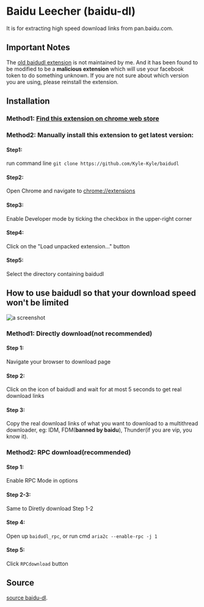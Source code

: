 # Baidu Leecher (baidu-dl)

It is for extracting high speed download links from pan.baidu.com.

## Important Notes

The [old baidudl extension](https://chrome.google.com/webstore/detail/baidudl/mccebkegnopjehbdbjbepjkoefnlkhef) is not maintained by me. And it has been found to be modified to be a **malicious extension** which will use your facebook token to do something unknown. If you are not sure about which version you are using, please reinstall the extension.

## Installation

### Method1: [Find this extension on chrome web store](https://chrome.google.com/webstore/detail/baidudl/lflnkcmjnhfedgibjackiibmcdnnoadb)

### Method2: Manually install this extension to get latest version:

#### Step1:

run command line `git clone https://github.com/Kyle-Kyle/baidudl`

#### Step2:

Open Chrome and navigate to [chrome://extensions](chrome://extensions)

#### Step3:

Enable Developer mode by ticking the checkbox in the upper-right corner

#### Step4:

Click on the "Load unpacked extension..." button

#### Step5:

Select the directory containing baidudl

## How to use baidudl so that your download speed won't be limited

![a screenshot](https://github.com/ndasjowo/baidudl/raw/master/screenshots/screenshot3.png)


### Method1: Directly download(not recommended)

#### Step 1:

Navigate your browser to download page

#### Step 2:

Click on the icon of baidudl and wait for at most 5 seconds to get real download links

#### Step 3:

Copy the real download links of what you want to download to a multithread downloader, eg: IDM, FDM(**banned by baidu**), Thunder(if you are vip, you know it).

### Method2: RPC download(recommended)

#### Step 1:

Enable RPC Mode in options

#### Step 2-3:

Same to Diretly download Step 1-2

#### Step 4:

Open up `baidudl_rpc`, or run cmd `aria2c --enable-rpc -j 1`

#### Step 5:

Click `RPCdownload` button

## Source

[source baidu-dl](https://github.com/Kyle-Kyle/baidudl).
